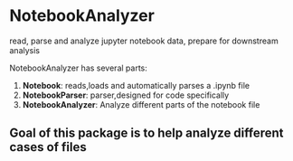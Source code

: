 # NotebookAnalyzer

read, parse and analyze jupyter notebook data, prepare for downstream analysis

NotebookAnalyzer has several parts:

1. **Notebook**: reads,loads and automatically parses a .ipynb file
2. **NotebookParser**: parser,designed for code specifically
3. **NotebookAnalyzer**: Analyze different parts of the notebook file

## Goal of this package is to help analyze different cases of files
